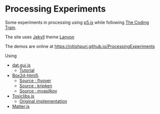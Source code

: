 # Processing Experiments
Some experiments in processing using [p5.js]((https://p5js.org/)) while following 
[The Coding Train](http://thecodingtrain.com/).

The site uses [Jekyll](http://jekyllrb.com) theme 
[Lanyon](http://lanyon.getpoole.com/) 

The demos are online at https://nitishpuri.github.io/ProcessingExperiments

Using 
* [dat.gui.js](https://github.com/dataarts/dat.gui)
    * [Tutorial](http://workshop.chromeexperiments.com/examples/gui/#1--Basic-Usage)
* [Box2d-html5](https://github.com/shiffman/The-Nature-of-Code-Examples-p5.js/tree/master/chp05_libraries/box2d-html5/lib).
    * [Source : flyover](https://github.com/flyover/box2d.js)
    * [Source : kripken](https://github.com/kripken/box2d.js/) 
    * [Source : mvasilkov](https://github.com/mvasilkov/box2d-html5)
* [Toxiclibs.js](http://haptic-data.com/toxiclibsjs/)
    * [Original implementation](http://toxiclibs.org/)
* [Matter.js](http://brm.io/matter-js/)
